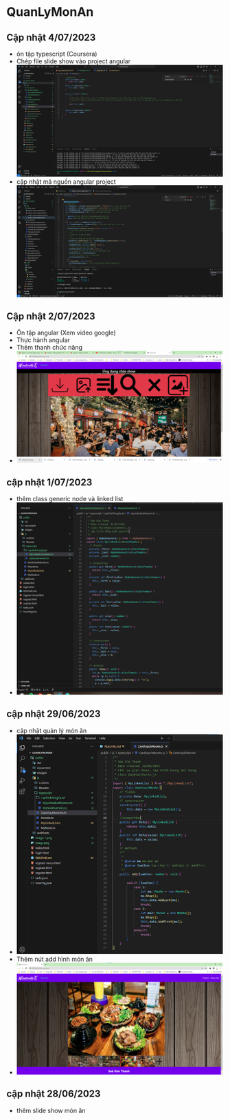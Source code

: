 # QuanLyMonAn

## Cập nhật 4/07/2023

- ôn tập typescript (Coursera)
- Chép file slide show vào project angular
![Alt text](./src/assets/images/createnewangularproject.png)
- cập nhật mã nguồn angular project
![Alt text](./src/assets/images/dishes-route.png)

## Cập nhật 2/07/2023

- Ôn tập angular (Xem video google)
- Thực hành angular
- Thêm thanh chức năng
- ![Alt text](./src/assets/images/image-3.png)

## cập nhật 1/07/2023

- thêm class generic node và linked list
- ![Alt text](./src/assets/images/image.png)

## cập nhật 29/06/2023

- cập nhật quản lý món ăn
- ![Alt text](./src/assets/images/image-2.png)
- Thêm nút add hình món ăn
- ![Alt text](./src/assets/images/image-1.png)

## cập nhật 28/06/2023

- thêm slide show món ăn
